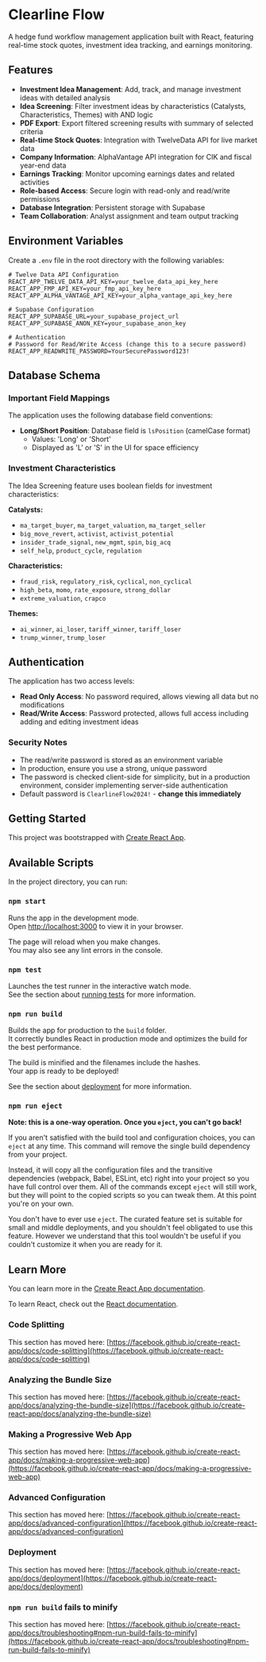 # Clearline Flow

A hedge fund workflow management application built with React, featuring real-time stock quotes, investment idea tracking, and earnings monitoring.

## Features

- **Investment Idea Management**: Add, track, and manage investment ideas with detailed analysis
- **Idea Screening**: Filter investment ideas by characteristics (Catalysts, Characteristics, Themes) with AND logic
- **PDF Export**: Export filtered screening results with summary of selected criteria
- **Real-time Stock Quotes**: Integration with TwelveData API for live market data
- **Company Information**: AlphaVantage API integration for CIK and fiscal year-end data
- **Earnings Tracking**: Monitor upcoming earnings dates and related activities
- **Role-based Access**: Secure login with read-only and read/write permissions
- **Database Integration**: Persistent storage with Supabase
- **Team Collaboration**: Analyst assignment and team output tracking

## Environment Variables

Create a `.env` file in the root directory with the following variables:

```env
# Twelve Data API Configuration
REACT_APP_TWELVE_DATA_API_KEY=your_twelve_data_api_key_here
REACT_APP_FMP_API_KEY=your_fmp_api_key_here
REACT_APP_ALPHA_VANTAGE_API_KEY=your_alpha_vantage_api_key_here

# Supabase Configuration
REACT_APP_SUPABASE_URL=your_supabase_project_url
REACT_APP_SUPABASE_ANON_KEY=your_supabase_anon_key

# Authentication
# Password for Read/Write Access (change this to a secure password)
REACT_APP_READWRITE_PASSWORD=YourSecurePassword123!
```

## Database Schema

### Important Field Mappings

The application uses the following database field conventions:

- **Long/Short Position**: Database field is `lsPosition` (camelCase format)
  - Values: 'Long' or 'Short'
  - Displayed as 'L' or 'S' in the UI for space efficiency

### Investment Characteristics

The Idea Screening feature uses boolean fields for investment characteristics:

**Catalysts:**
- `ma_target_buyer`, `ma_target_valuation`, `ma_target_seller`
- `big_move_revert`, `activist`, `activist_potential`
- `insider_trade_signal`, `new_mgmt`, `spin`, `big_acq`
- `self_help`, `product_cycle`, `regulation`

**Characteristics:**
- `fraud_risk`, `regulatory_risk`, `cyclical`, `non_cyclical`
- `high_beta`, `momo`, `rate_exposure`, `strong_dollar`
- `extreme_valuation`, `crapco`

**Themes:**
- `ai_winner`, `ai_loser`, `tariff_winner`, `tariff_loser`
- `trump_winner`, `trump_loser`

## Authentication

The application has two access levels:

- **Read Only Access**: No password required, allows viewing all data but no modifications
- **Read/Write Access**: Password protected, allows full access including adding and editing investment ideas

### Security Notes

- The read/write password is stored as an environment variable
- In production, ensure you use a strong, unique password
- The password is checked client-side for simplicity, but in a production environment, consider implementing server-side authentication
- Default password is `ClearlineFlow2024!` - **change this immediately**

## Getting Started

This project was bootstrapped with [Create React App](https://github.com/facebook/create-react-app).

## Available Scripts

In the project directory, you can run:

### `npm start`

Runs the app in the development mode.\
Open [http://localhost:3000](http://localhost:3000) to view it in your browser.

The page will reload when you make changes.\
You may also see any lint errors in the console.

### `npm test`

Launches the test runner in the interactive watch mode.\
See the section about [running tests](https://facebook.github.io/create-react-app/docs/running-tests) for more information.

### `npm run build`

Builds the app for production to the `build` folder.\
It correctly bundles React in production mode and optimizes the build for the best performance.

The build is minified and the filenames include the hashes.\
Your app is ready to be deployed!

See the section about [deployment](https://facebook.github.io/create-react-app/docs/deployment) for more information.

### `npm run eject`

**Note: this is a one-way operation. Once you `eject`, you can't go back!**

If you aren't satisfied with the build tool and configuration choices, you can `eject` at any time. This command will remove the single build dependency from your project.

Instead, it will copy all the configuration files and the transitive dependencies (webpack, Babel, ESLint, etc) right into your project so you have full control over them. All of the commands except `eject` will still work, but they will point to the copied scripts so you can tweak them. At this point you're on your own.

You don't have to ever use `eject`. The curated feature set is suitable for small and middle deployments, and you shouldn't feel obligated to use this feature. However we understand that this tool wouldn't be useful if you couldn't customize it when you are ready for it.

## Learn More

You can learn more in the [Create React App documentation](https://facebook.github.io/create-react-app/docs/getting-started).

To learn React, check out the [React documentation](https://reactjs.org/).

### Code Splitting

This section has moved here: [https://facebook.github.io/create-react-app/docs/code-splitting](https://facebook.github.io/create-react-app/docs/code-splitting)

### Analyzing the Bundle Size

This section has moved here: [https://facebook.github.io/create-react-app/docs/analyzing-the-bundle-size](https://facebook.github.io/create-react-app/docs/analyzing-the-bundle-size)

### Making a Progressive Web App

This section has moved here: [https://facebook.github.io/create-react-app/docs/making-a-progressive-web-app](https://facebook.github.io/create-react-app/docs/making-a-progressive-web-app)

### Advanced Configuration

This section has moved here: [https://facebook.github.io/create-react-app/docs/advanced-configuration](https://facebook.github.io/create-react-app/docs/advanced-configuration)

### Deployment

This section has moved here: [https://facebook.github.io/create-react-app/docs/deployment](https://facebook.github.io/create-react-app/docs/deployment)

### `npm run build` fails to minify

This section has moved here: [https://facebook.github.io/create-react-app/docs/troubleshooting#npm-run-build-fails-to-minify](https://facebook.github.io/create-react-app/docs/troubleshooting#npm-run-build-fails-to-minify)

